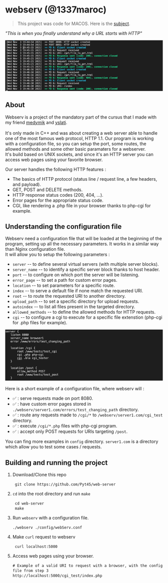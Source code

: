 # webserv (@1337maroc)

> This project was code for MACOS. Here is the [subject][1].
>

*"This is when you finally understand why a URL starts with HTTP"*

![Alt text](https://github.com/llefranc/42_webserv/blob/main/webserv_example.png)

## About

Webserv is a project of the mandatory part of the cursus that I made with my friend [medymik][2] and [yslati][3].
<br/><br/>It's only made in C++ and was about creating a web server able to handle one of the most famous web protocol, HTTP 1.1.
Our program is working with a configuration file, so you can setup the port, some routes, the allowed methods and some other basic paramaters for a webserver.
<br/>It's build based on UNIX sockets, and since it's an HTTP server you can access web pages using your favorite browser.

Our server handles the following HTTP features :
- The basics of HTTP protocol (status line / request line, a few headers, and payload).
- GET, POST and DELETE methods.
- HTTP response status codes (200, 404, ...).
- Error pages for the appropriate status code.
- CGI, like rendering a .php file in your browser thanks to php-cgi for example.

## Understanding the configuration file

Webserv need a configuration file that will be loaded at the beginning of the program, setting up all the necessary parameters. It works in a similar way than Nginx configuration file.
</br>It will allow you to setup the following parameters :
- `server` -- to define several virtual servers (with multiple server blocks).
- `server_name` -- to identify a specific server block thanks to host header.
- `port` -- to configure on which port the server will be listening.
- `error_page` -- to set a path for custom error pages.
- `location` -- to set parameters for a specific route.
- `index` -- to serve a default file if none match the requested URI.
- `root` -- to route the requested URI to another directory.
- `upload_path` -- to set a specific directory for upload requests.
- `autoindex` -- to list all files present in the targeted directory.
- `allowed_methods` -- to define the allowed methods for HTTP requests.
- `cgi` -- to configure a cgi to execute for a specific file extenstion (php-cgi for .php files for example).

![Alt text](https://github.com/llefranc/42_webserv/blob/main/config_file_example.png)

Here is a short example of a configuration file, where webserv will : 
- :white_check_mark: : serve requests made on port 8080.
- :white_check_mark: : have custom error pages stored in `./webserv/server1.com/errors/test_changing_path` directory.
- :white_check_mark: : route any requests made to `/cgi/*` to `/webserv/server1.com/cgi_test` directory.
- :white_check_mark: : execute `/cgi/*.php` files with php-cgi program.
- :white_check_mark: : accept only POST requests for URIs targeting `/post`.

You can fing more examples in `config` directory. `server1.com` is a directory which allow you to test some cases / requests.

## Building and running the project

1. Download/Clone this repo

        git clone https://github.com/Pyt45/web-server

2. `cd` into the root directory and run `make`

        cd web-server
        make

3.  Run `webserv` with a configuration file.
	
		./webserv ./config/webServ.conf

4. Make `curl` request to webserv
	
		curl localhost:5000

5.	Access web pages using your browser.
	
		# Example of a valid URI to request with a browser, with the config file from step 3
		http://localhost:5000/cgi_test/index.php

[1]: https://github.com/Pyt45/web-server/blob/main/webserv.en.subject.pdf
[2]: https://github.com/medymik
[3]: https://github.com/yslati
